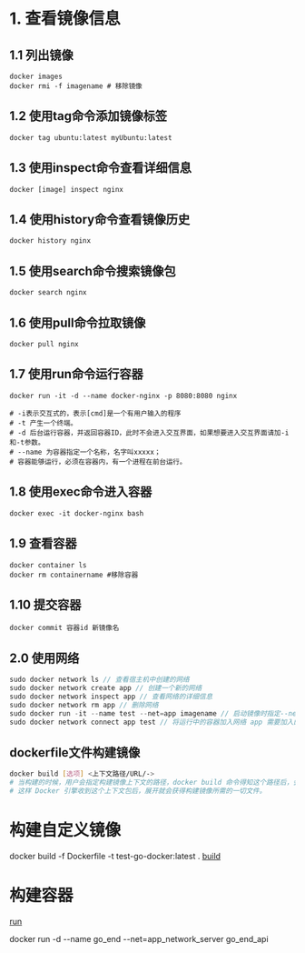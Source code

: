 # 1. 查看镜像信息
## 1.1 列出镜像
```docker
docker images
docker rmi -f imagename # 移除镜像
```
## 1.2 使用tag命令添加镜像标签
```docker
docker tag ubuntu:latest myUbuntu:latest
```
## 1.3 使用inspect命令查看详细信息
```docker
docker [image] inspect nginx
```
## 1.4 使用history命令查看镜像历史
```docker
docker history nginx
```
## 1.5 使用search命令搜索镜像包
```docker
docker search nginx
```
## 1.6 使用pull命令拉取镜像
```docker
docker pull nginx
```
## 1.7 使用run命令运行容器
```docker
docker run -it -d --name docker-nginx -p 8080:8080 nginx

# -i表示交互式的，表示[cmd]是一个有用户输入的程序
# -t 产生一个终端。
# -d 后台运行容器，并返回容器ID，此时不会进入交互界面，如果想要进入交互界面请加-i和-t参数。
# --name 为容器指定一个名称，名字叫xxxxx；
# 容器能够运行，必须在容器内，有一个进程在前台运行。
```
## 1.8 使用exec命令进入容器
```docker
docker exec -it docker-nginx bash
```
## 1.9 查看容器
```docker
docker container ls
docker rm containername #移除容器
```
## 1.10 提交容器
```docker
docker commit 容器id 新镜像名
```
## 2.0 使用网络
```js
sudo docker network ls // 查看宿主机中创建的网络
sudo docker network create app // 创建一个新的网络
sudo docker network inspect app // 查看网络的详细信息
sudo docker network rm app // 删除网络
sudo docker run -it --name test --net=app imagename // 启动镜像时指定--net参数
sudo docker network connect app test // 将运行中的容器加入网络 app 需要加入的网络名 test 需要加入到网络的容器名
```
## dockerfile文件构建镜像
```bash
docker build [选项] <上下文路径/URL/->
# 当构建的时候，用户会指定构建镜像上下文的路径，docker build 命令得知这个路径后，会将路径下的所有内容打包，然后上传给 Docker 引擎。
# 这样 Docker 引擎收到这个上下文包后，展开就会获得构建镜像所需的一切文件。
```
# 构建自定义镜像
docker build -f Dockerfile -t test-go-docker:latest .
[build](https://blog.csdn.net/qq_33801641/article/details/120945037)
# 构建容器
[run](https://blog.csdn.net/qq_47346664/article/details/119887657?ops_request_misc=%257B%2522request%255Fid%2522%253A%2522168750273016800192252644%2522%252C%2522scm%2522%253A%252220140713.130102334..%2522%257D&request_id=168750273016800192252644&biz_id=0&utm_medium=distribute.pc_search_result.none-task-blog-2~all~sobaiduend~default-1-119887657-null-null.142^v88^koosearch_v1,239^v2^insert_chatgpt&utm_term=docker%20run%20-d&spm=1018.2226.3001.4187)


docker run -d --name go_end --net=app_network_server go_end_api 